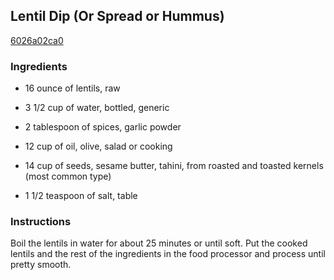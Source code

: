 ## Lentil Dip (Or Spread or Hummus)

[6026a02ca0](http://www.food.com/recipe/lentil-dip-or-spread-or-hummus-400286)

### Ingredients

 - 16 ounce of lentils, raw

 - 3 1/2 cup of water, bottled, generic

 - 2 tablespoon of spices, garlic powder

 - 12 cup of oil, olive, salad or cooking

 - 14 cup of seeds, sesame butter, tahini, from roasted and toasted kernels (most common type)

 - 1 1/2 teaspoon of salt, table

### Instructions

Boil the lentils in water for about 25 minutes or until soft. Put the cooked lentils and the rest of the ingredients in the food processor and process until pretty smooth.